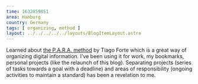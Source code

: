 ```yaml
---
time: 1632059851
area: Hamburg
country: Germany
tags: [ organizing, method ]
layout: ../../../../../layouts/BlogItemLayout.astro
---
```


Learned about [the P.A.R.A. method](https://fortelabs.co/blog/para/) by Tiago Forte which is a great way of organizing digital information. I’ve been using it for work, my bookmarks, personal projects (like the relaunch of this blog). Separating projects (series of tasks towards a goal with a deadline) and areas of responsibility (ongoing activities to maintain a standard) has been a revelation to me.
